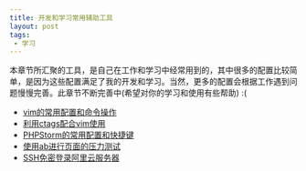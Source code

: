 ```yaml
---
title: 开发和学习常用辅助工具
layout: post
tags:
 - 学习
---
```


本章节所汇聚的工具，是自己在工作和学习中经常用到的，其中很多的配置比较简单，是因为这些配置满足了我的开发和学习。当然，更多的配置会根据工作遇到问题慢慢完善。此章节不断完善中(希望对你的学习和使用有些帮助) :(

- [vim的常用配置和命令操作](http://fromwiz.com/share/s/09FnQG0uDkMA2tyWxz1kLdUr0IRhkT10NkN22dXY1a1sjvVq)
- [利用ctags配合vim使用](http://fromwiz.com/share/s/09FnQG0uDkMA2tyWxz1kLdUr0ibJW43WG4CU2OKO3w0HZ50B)
- [PHPStorm的常用配置和快捷键]()
- [使用ab进行页面的压力测试](http://09a57d2a.wiz03.com/share/s/09FnQG0uDkMA2tyWxz1kLdUr03Kn8T0K5ALR2EdH9l00YAFp)
- [SSH免密登录阿里云服务器](http://09a57d2a.wiz03.com/share/s/09FnQG0uDkMA2tyWxz1kLdUr0DIwkA2ETAdW21saq63cxQ7Z)
